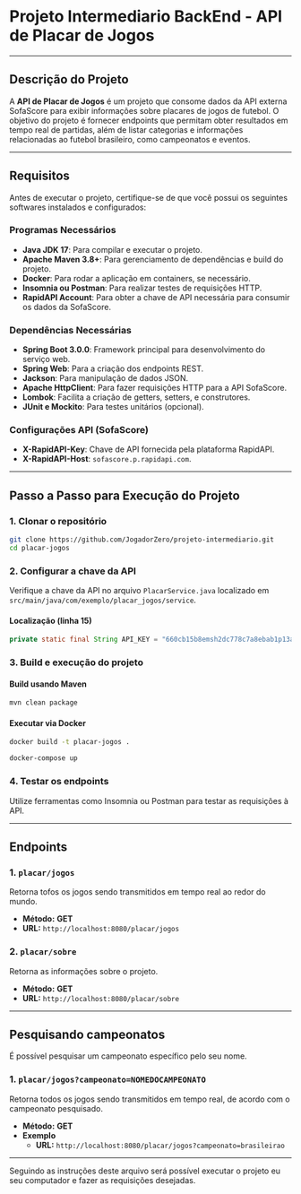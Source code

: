 # Projeto Intermediario BackEnd - API de Placar de Jogos

---

## Descrição do Projeto

A **API de Placar de Jogos** é um projeto que consome dados da API externa SofaScore para exibir informações sobre placares de jogos de futebol. O objetivo do projeto é fornecer endpoints que permitam obter resultados em tempo real de partidas, além de listar categorias e informações relacionadas ao futebol brasileiro, como campeonatos e eventos.

---

## Requisitos

Antes de executar o projeto, certifique-se de que você possui os seguintes softwares instalados e configurados:

### Programas Necessários
- **Java JDK 17**: Para compilar e executar o projeto.
- **Apache Maven 3.8+**: Para gerenciamento de dependências e build do projeto.
- **Docker**: Para rodar a aplicação em containers, se necessário.
- **Insomnia ou Postman**: Para realizar testes de requisições HTTP.
- **RapidAPI Account**: Para obter a chave de API necessária para consumir os dados da SofaScore.

### Dependências Necessárias
- **Spring Boot 3.0.0**: Framework principal para desenvolvimento do serviço web.
- **Spring Web**: Para a criação dos endpoints REST.
- **Jackson**: Para manipulação de dados JSON.
- **Apache HttpClient**: Para fazer requisições HTTP para a API SofaScore.
- **Lombok**: Facilita a criação de getters, setters, e construtores.
- **JUnit e Mockito**: Para testes unitários (opcional).

### Configurações API (SofaScore)
- **X-RapidAPI-Key**: Chave de API fornecida pela plataforma RapidAPI.
- **X-RapidAPI-Host**: `sofascore.p.rapidapi.com`.

---

## Passo a Passo para Execução do Projeto

### 1. Clonar o repositório
```bash
git clone https://github.com/JogadorZero/projeto-intermediario.git
cd placar-jogos
````

### 2. Configurar a chave da API
Verifique a chave da API no arquivo `PlacarService.java` localizado em `src/main/java/com/exemplo/placar_jogos/service`.

#### Localização (linha 15)
```java
private static final String API_KEY = "660cb15b8emsh2dc778c7a8ebab1p13a0e0jsna2d62aab87c6";
```

### 3. Build e execução do projeto

#### Build usando Maven
```bash
mvn clean package
```

#### Executar via Docker
```bash
docker build -t placar-jogos .
```
```bash
docker-compose up
```

### 4. Testar os endpoints
Utilize ferramentas como Insomnia ou Postman para testar as requisições à API.

---

## Endpoints

### 1. `placar/jogos`
Retorna tofos os jogos sendo transmitidos em tempo real ao redor do mundo.
- **Método:** **GET**
- **URL:** `http://localhost:8080/placar/jogos`

### 2. `placar/sobre`
Retorna as informações sobre o projeto.
- **Método:** **GET**
- **URL:** `http://localhost:8080/placar/sobre`

---

## Pesquisando campeonatos
É possível pesquisar um campeonato específico pelo seu nome.
### 1. `placar/jogos?campeonato=NOMEDOCAMPEONATO`
Retorna todos os jogos sendo transmitidos em tempo real, de acordo com o campeonato pesquisado.
- **Método:** **GET**
- **Exemplo**
  - **URL:** `http://localhost:8080/placar/jogos?campeonato=brasileirao`

---

Seguindo as instruções deste arquivo será possível executar o projeto eu seu computador e fazer as requisições desejadas.
